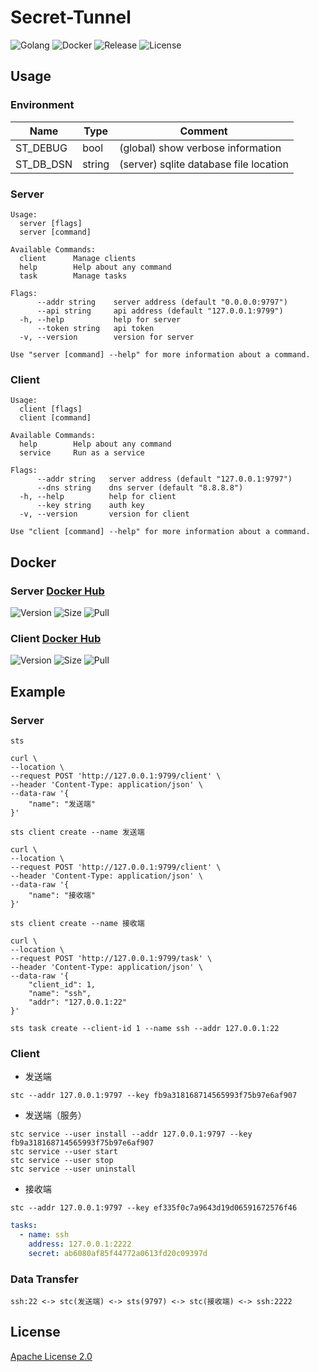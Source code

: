 # Secret-Tunnel

![Golang](https://img.shields.io/github/workflow/status/starudream/secret-tunnel/Golang/master?label=Golang&style=for-the-badge)
![Docker](https://img.shields.io/github/workflow/status/starudream/secret-tunnel/Docker/master?label=Docker&style=for-the-badge)
![Release](https://img.shields.io/github/v/release/starudream/secret-tunnel?include_prereleases&style=for-the-badge)
![License](https://img.shields.io/github/license/starudream/secret-tunnel?style=for-the-badge)

## Usage

### Environment

| Name      | Type   | Comment                                |
|-----------|--------|----------------------------------------|
| ST_DEBUG  | bool   | (global) show verbose information      |
| ST_DB_DSN | string | (server) sqlite database file location |

### Server

```text
Usage:
  server [flags]
  server [command]

Available Commands:
  client      Manage clients
  help        Help about any command
  task        Manage tasks

Flags:
      --addr string    server address (default "0.0.0.0:9797")
      --api string     api address (default "127.0.0.1:9799")
  -h, --help           help for server
      --token string   api token
  -v, --version        version for server

Use "server [command] --help" for more information about a command.
```

### Client

```text
Usage:
  client [flags]
  client [command]

Available Commands:
  help        Help about any command
  service     Run as a service

Flags:
      --addr string   server address (default "127.0.0.1:9797")
      --dns string    dns server (default "8.8.8.8")
  -h, --help          help for client
      --key string    auth key
  -v, --version       version for client

Use "client [command] --help" for more information about a command.
```

## Docker

### Server [Docker Hub](https://hub.docker.com/r/starudream/secret-tunnel-server)

![Version](https://img.shields.io/docker/v/starudream/secret-tunnel-server?sort=semver&style=for-the-badge)
![Size](https://img.shields.io/docker/image-size/starudream/secret-tunnel-server?sort=semver&style=for-the-badge)
![Pull](https://img.shields.io/docker/pulls/starudream/secret-tunnel-server?style=for-the-badge)

### Client [Docker Hub](https://hub.docker.com/r/starudream/secret-tunnel-client)

![Version](https://img.shields.io/docker/v/starudream/secret-tunnel-client?sort=semver&style=for-the-badge)
![Size](https://img.shields.io/docker/image-size/starudream/secret-tunnel-client?sort=semver&style=for-the-badge)
![Pull](https://img.shields.io/docker/pulls/starudream/secret-tunnel-client?style=for-the-badge)

## Example

### Server

```shell
sts
```

```shell
curl \
--location \
--request POST 'http://127.0.0.1:9799/client' \
--header 'Content-Type: application/json' \
--data-raw '{
    "name": "发送端"
}'
```

```shell
sts client create --name 发送端
```

```shell
curl \
--location \
--request POST 'http://127.0.0.1:9799/client' \
--header 'Content-Type: application/json' \
--data-raw '{
    "name": "接收端"
}'
```

```shell
sts client create --name 接收端
```

```shell
curl \
--location \
--request POST 'http://127.0.0.1:9799/task' \
--header 'Content-Type: application/json' \
--data-raw '{
    "client_id": 1,
    "name": "ssh",
    "addr": "127.0.0.1:22"
}'
```

```shell
sts task create --client-id 1 --name ssh --addr 127.0.0.1:22
```

### Client

- 发送端

```shell
stc --addr 127.0.0.1:9797 --key fb9a318168714565993f75b97e6af907
```

- 发送端（服务）

```shell
stc service --user install --addr 127.0.0.1:9797 --key fb9a318168714565993f75b97e6af907
stc service --user start
stc service --user stop
stc service --user uninstall
```

- 接收端

```shell
stc --addr 127.0.0.1:9797 --key ef335f0c7a9643d19d06591672576f46
```

```yaml
tasks:
  - name: ssh
    address: 127.0.0.1:2222
    secret: ab6080af85f44772a0613fd20c09397d
```

### Data Transfer

```text
ssh:22 <-> stc(发送端) <-> sts(9797) <-> stc(接收端) <-> ssh:2222
```

## License

[Apache License 2.0](./LICENSE)
